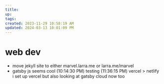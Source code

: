 ```yaml
---
title:
up: 
tags: 
created: 2023-11-29 10:58:19 AM
updated: 2024-03-13 10:01:09 PM
---
```

# web dev
- move jekyll site to either marvel.larra.me or larra.me/marvel 
- gatsby js seems cool
(10:14:30 PM) testing
(11:36:15 PM) vercel > netlify
i set up vercel but also looking at gatsby cloud now too